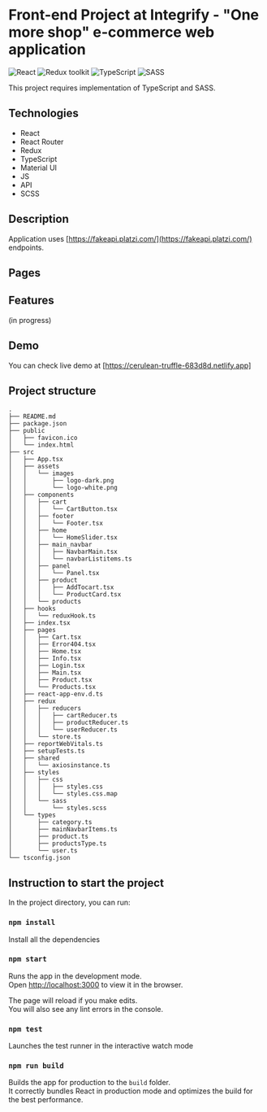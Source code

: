 # Front-end Project at Integrify - "One more shop" e-commerce web application

![React](https://img.shields.io/badge/React-v.18-blue)
![Redux toolkit](https://img.shields.io/badge/Redux-v.1.9-purple)
![TypeScript](https://img.shields.io/badge/TypeScript-v.4.9-green)
![SASS](https://img.shields.io/badge/SASS-v.4.9-hotpink)

This project requires implementation of TypeScript and SASS.

## Technologies
* React 
* React Router
* Redux
* TypeScript
* Material UI
* JS
* API
* SCSS

## Description 
Application uses [https://fakeapi.platzi.com/](https://fakeapi.platzi.com/) endpoints.

## Pages

## Features

(in progress)

## Demo 

You can check live demo at [https://cerulean-truffle-683d8d.netlify.app]

## Project structure
```
.
├── README.md
├── package.json
├── public
│   ├── favicon.ico
│   └── index.html
├── src
│   ├── App.tsx
│   ├── assets
│   │   └── images
│   │       ├── logo-dark.png
│   │       └── logo-white.png
│   ├── components
│   │   ├── cart
│   │   │   └── CartButton.tsx
│   │   ├── footer
│   │   │   └── Footer.tsx
│   │   ├── home
│   │   │   └── HomeSlider.tsx
│   │   ├── main_navbar
│   │   │   ├── NavbarMain.tsx
│   │   │   └── navbarListitems.ts
│   │   ├── panel
│   │   │   └── Panel.tsx
│   │   ├── product
│   │   │   ├── AddTocart.tsx
│   │   │   └── ProductCard.tsx
│   │   └── products
│   ├── hooks
│   │   └── reduxHook.ts
│   ├── index.tsx
│   ├── pages
│   │   ├── Cart.tsx
│   │   ├── Error404.tsx
│   │   ├── Home.tsx
│   │   ├── Info.tsx
│   │   ├── Login.tsx
│   │   ├── Main.tsx
│   │   ├── Product.tsx
│   │   └── Products.tsx
│   ├── react-app-env.d.ts
│   ├── redux
│   │   ├── reducers
│   │   │   ├── cartReducer.ts
│   │   │   ├── productReducer.ts
│   │   │   └── userReducer.ts
│   │   └── store.ts
│   ├── reportWebVitals.ts
│   ├── setupTests.ts
│   ├── shared
│   │   └── axiosinstance.ts
│   ├── styles
│   │   ├── css
│   │   │   ├── styles.css
│   │   │   └── styles.css.map
│   │   └── sass
│   │       └── styles.scss
│   └── types
│       ├── category.ts
│       ├── mainNavbarItems.ts
│       ├── product.ts
│       ├── productsType.ts
│       └── user.ts
└── tsconfig.json
```
## Instruction to start the project

In the project directory, you can run:

### `npm install`

Install all the dependencies

### `npm start`

Runs the app in the development mode.\
Open [http://localhost:3000](http://localhost:3000) to view it in the browser.

The page will reload if you make edits.\
You will also see any lint errors in the console.

### `npm test`

Launches the test runner in the interactive watch mode

### `npm run build`

Builds the app for production to the `build` folder.\
It correctly bundles React in production mode and optimizes the build for the best performance.
